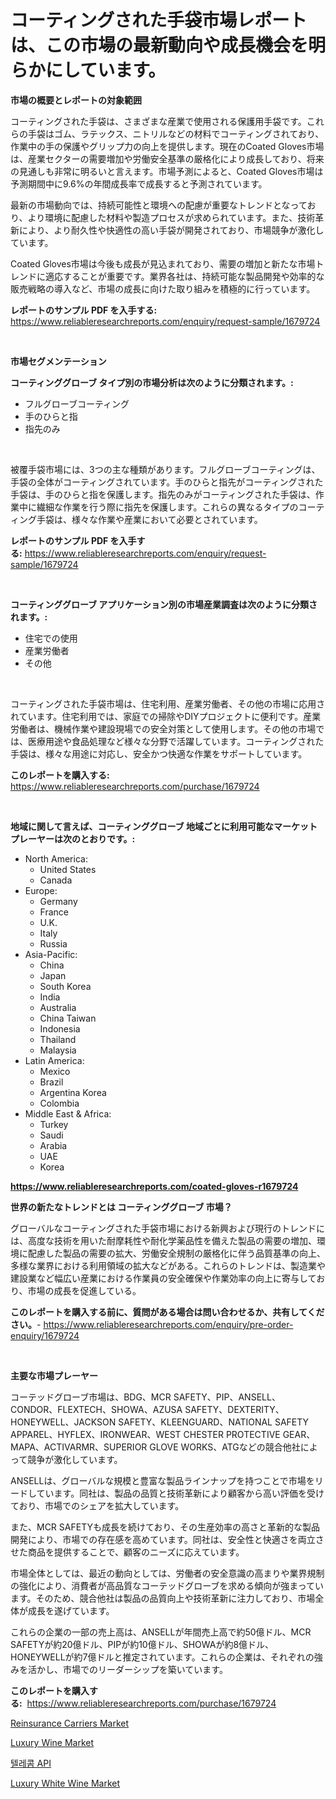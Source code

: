 <p><h1>コーティングされた手袋市場レポートは、この市場の最新動向や成長機会を明らかにしています。</h1></p><p><strong>市場の概要とレポートの対象範囲</strong></p>
<p><p>コーティングされた手袋は、さまざまな産業で使用される保護用手袋です。これらの手袋はゴム、ラテックス、ニトリルなどの材料でコーティングされており、作業中の手の保護やグリップ力の向上を提供します。現在のCoated Gloves市場は、産業セクターの需要増加や労働安全基準の厳格化により成長しており、将来の見通しも非常に明るいと言えます。市場予測によると、Coated Gloves市場は予測期間中に9.6%の年間成長率で成長すると予測されています。</p><p>最新の市場動向では、持続可能性と環境への配慮が重要なトレンドとなっており、より環境に配慮した材料や製造プロセスが求められています。また、技術革新により、より耐久性や快適性の高い手袋が開発されており、市場競争が激化しています。</p><p>Coated Gloves市場は今後も成長が見込まれており、需要の増加と新たな市場トレンドに適応することが重要です。業界各社は、持続可能な製品開発や効率的な販売戦略の導入など、市場の成長に向けた取り組みを積極的に行っています。</p></p>
<p><strong>レポートのサンプル PDF を入手する:</strong> <a href="https://www.reliableresearchreports.com/enquiry/request-sample/1679724">https://www.reliableresearchreports.com/enquiry/request-sample/1679724</a></p>
<p>&nbsp;</p>
<p><strong>市場セグメンテーション</strong></p>
<p><strong>コーティンググローブ タイプ別の市場分析は次のように分類されます。:</strong></p>
<p><ul><li>フルグローブコーティング</li><li>手のひらと指</li><li>指先のみ</li></ul></p>
<p>&nbsp;</p>
<p><p>被覆手袋市場には、3つの主な種類があります。フルグローブコーティングは、手袋の全体がコーティングされています。手のひらと指先がコーティングされた手袋は、手のひらと指を保護します。指先のみがコーティングされた手袋は、作業中に繊細な作業を行う際に指先を保護します。これらの異なるタイプのコーティング手袋は、様々な作業や産業において必要とされています。</p></p>
<p><strong>レポートのサンプル PDF を入手する:</strong>&nbsp;<a href="https://www.reliableresearchreports.com/enquiry/request-sample/1679724">https://www.reliableresearchreports.com/enquiry/request-sample/1679724</a></p>
<p>&nbsp;</p>
<p><strong> コーティンググローブ アプリケーション別の市場産業調査は次のように分類されます。:</strong></p>
<p><ul><li>住宅での使用</li><li>産業労働者</li><li>その他</li></ul></p>
<p>&nbsp;</p>
<p><p>コーティングされた手袋市場は、住宅利用、産業労働者、その他の市場に応用されています。住宅利用では、家庭での掃除やDIYプロジェクトに便利です。産業労働者は、機械作業や建設現場での安全対策として使用します。その他の市場では、医療用途や食品処理など様々な分野で活躍しています。コーティングされた手袋は、様々な用途に対応し、安全かつ快適な作業をサポートしています。</p></p>
<p><strong>このレポートを購入する:</strong>&nbsp; <a href="https://www.reliableresearchreports.com/purchase/1679724">https://www.reliableresearchreports.com/purchase/1679724</a></p>
<p>&nbsp;</p>
<p><strong>地域に関して言えば、コーティンググローブ 地域ごとに利用可能なマーケットプレーヤーは次のとおりです。:</strong></p>
<p><ul>
    <li>
        North America:
        <ul>
            <li>United States</li>
            <li>Canada</li>
        </ul>
    </li>
    <li>
        Europe:
        <ul>
            <li>Germany</li>
            <li>France</li>
            <li>U.K.</li>
            <li>Italy</li>
            <li>Russia</li>
        </ul>
    </li>
    <li>
        Asia-Pacific:
        <ul>
            <li>China</li>
            <li>Japan</li>
            <li>South Korea</li>
            <li>India</li>
            <li>Australia</li>
            <li>China Taiwan</li>
            <li>Indonesia</li>
            <li>Thailand</li>
            <li>Malaysia</li>
        </ul>
    </li>
    <li>
        Latin America:
        <ul>
            <li>Mexico</li>
            <li>Brazil</li>
            <li>Argentina Korea</li>
            <li>Colombia</li>
        </ul>
    </li>
    <li>
        Middle East & Africa:
        <ul>
            <li>Turkey</li>
            <li>Saudi</li>
            <li>Arabia</li>
            <li>UAE</li>
            <li>Korea</li>
        </ul>
    </li>
    </ul></p>
<p><strong><a href="https://www.reliableresearchreports.com/coated-gloves-r1679724">https://www.reliableresearchreports.com/coated-gloves-r1679724</a></strong>&nbsp;</p>
<p><strong>世界の新たなトレンドとは コーティンググローブ 市場？</strong></p>
<p><p>グローバルなコーティングされた手袋市場における新興および現行のトレンドには、高度な技術を用いた耐摩耗性や耐化学薬品性を備えた製品の需要の増加、環境に配慮した製品の需要の拡大、労働安全規制の厳格化に伴う品質基準の向上、多様な業界における利用領域の拡大などがある。これらのトレンドは、製造業や建設業など幅広い産業における作業員の安全確保や作業効率の向上に寄与しており、市場の成長を促進している。</p></p>
<p><strong>このレポートを購入する前に、質問がある場合は問い合わせるか、共有してください。</strong>- <a href="https://www.reliableresearchreports.com/enquiry/pre-order-enquiry/1679724">https://www.reliableresearchreports.com/enquiry/pre-order-enquiry/1679724</a></p>
<p>&nbsp;</p>
<p><strong>主要な市場プレーヤー</strong></p>
<p><p>コーテッドグローブ市場は、BDG、MCR SAFETY、PIP、ANSELL、CONDOR、FLEXTECH、SHOWA、AZUSA SAFETY、DEXTERITY、HONEYWELL、JACKSON SAFETY、KLEENGUARD、NATIONAL SAFETY APPAREL、HYFLEX、IRONWEAR、WEST CHESTER PROTECTIVE GEAR、MAPA、ACTIVARMR、SUPERIOR GLOVE WORKS、ATGなどの競合他社によって競争が激化しています。</p><p>ANSELLは、グローバルな規模と豊富な製品ラインナップを持つことで市場をリードしています。同社は、製品の品質と技術革新により顧客から高い評価を受けており、市場でのシェアを拡大しています。</p><p>また、MCR SAFETYも成長を続けており、その生産効率の高さと革新的な製品開発により、市場での存在感を高めています。同社は、安全性と快適さを両立させた商品を提供することで、顧客のニーズに応えています。</p><p>市場全体としては、最近の動向としては、労働者の安全意識の高まりや業界規制の強化により、消費者が高品質なコーテッドグローブを求める傾向が強まっています。そのため、競合他社は製品の品質向上や技術革新に注力しており、市場全体が成長を遂げています。</p><p>これらの企業の一部の売上高は、ANSELLが年間売上高で約50億ドル、MCR SAFETYが約20億ドル、PIPが約10億ドル、SHOWAが約8億ドル、HONEYWELLが約7億ドルと推定されています。これらの企業は、それぞれの強みを活かし、市場でのリーダーシップを築いています。</p></p>
<p><strong>このレポートを購入する:</strong>&nbsp;&nbsp;<a href="https://www.reliableresearchreports.com/purchase/1679724">https://www.reliableresearchreports.com/purchase/1679724</a></p>
<p><p><a href="https://issuu.com/reportprime-2/docs/reinsurance-carriers-market-size-2030.pptx">Reinsurance Carriers Market</a></p><p><a href="https://github.com/Sarissaschmalingtr6fz2739/Market-Research-Report-List-2/blob/main/luxury-wine-market.md">Luxury Wine Market</a></p><p><a href="https://github.com/fernandotryO5lson96765/Market-Research-Report-List-1/blob/main/649535117422.md">텔레콤 API</a></p><p><a href="https://github.com/BryceTownsendr/Market-Research-Report-List-4/blob/main/luxury-white-wine-market.md">Luxury White Wine Market</a></p></p>